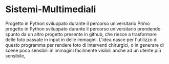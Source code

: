 # Sistemi-Multimediali
Progetto in Python sviluppato durante il percorso universitario
Primo progetto in Python sviluppato durante il percorso universitario prendendo spunto da
un altro progetto presente in github, che riesce a trasformare delle foto passate in input in delle immagini.
L'idea nasce per l'utilizzo di questo programma per rendere foto di interventi chirurgici, o in generare di scene poco sensibili
in immagini facilmente visibili anche ad un utente più sensibile,

